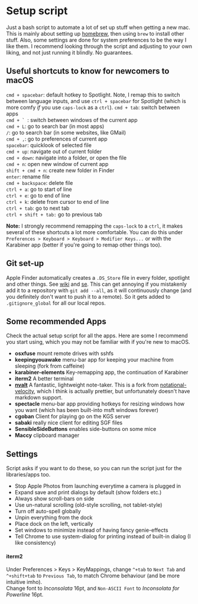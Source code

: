 # Setup script

Just a bash script to automate a lot of set up stuff when getting a new mac. This is mainly about setting up [homebrew](http://brew.sh/), then using `brew` to install other stuff.
Also, some settings are done for system preferences to be the way I like them.
I recommend looking through the script and adjusting to your own liking, and not just running it blindly.
No guarantees.

## Useful shortcuts to know for newcomers to macOS  

`cmd + spacebar`: default hotkey to Spotlight. Note, I remap this to switch between language inputs, and use `ctrl + spacebar` for Spotlight (which is more comfy _if_ you use `caps-lock` as a `ctrl`).
`cmd + tab`: switch between apps  
``cmd + ` ``: switch between windows of the current app  
`cmd + L`: go to search bar (in most apps)  
`/`: go to search bar (in some websites, like GMail)  
`cmd + ,`: go to preferences of current app  
`spacebar`: quicklook of selected file  
`cmd + up`: navigate out of current folder  
`cmd + down`: navigate into a folder, or open the file  
`cmd + n`: open new window of current app  
`shift + cmd + n`: create new folder in Finder  
`enter`: rename file  
`cmd + backspace`: delete file  
`ctrl + a`: go to start of line  
`ctrl + e`: go to end of line  
`ctrl + k`: delete from cursor to end of line  
`ctrl + tab`: go to next tab  
`ctrl + shift + tab:` go to previous tab  

**Note:** I strongly recommend remapping the `caps-lock` to a `ctrl`, it makes several of these shortcuts a lot more comfortable. You can do this under `Preferences > Keyboard > Keyboard > Modifier Keys...` or with the Karabiner app (better if you're going to remap other things too).

## Git set-up
Apple Finder automatically creates a `.DS_Store` file in every folder, spotlight and other things. See [wiki](https://en.wikipedia.org/wiki/.DS_Store) and [se](http://apple.stackexchange.com/questions/69467/consequences-of-deleting-ds-store). This can get annoying if you mistakenly add it to a repository with `git add --all`, as it will continuously change (and you definitely don't want to push it to a remote). So it gets added to `.gitignore_global` for all our local repos.

## Some recommended Apps
Check the actual setup script for all the apps. Here are some I recommend you start using, which you may not be familiar with if you're new to macOS.

- **osxfuse** mount remote drives with sshfs
- **keepingyouawake** menu-bar app for keeping your machine from sleeping (fork from caffeine)
- **karabiner-elements** Key-remapping app, the continuation of Karabiner
- **iterm2** A better terminal
- [**nvalt**](http://brettterpstra.com/projects/nvalt/) A fantastic, lightweight note-taker. This is a fork from [notational-velocity](http://notational.net/), which I think is actually prettier, but unfortunately doesn't have markdown support.
- **spectacle** menu-bar app providing hotkeys for resizing windows how you want (which has been built-into msft windows forever)
- **cgoban** Client for playing go on the KGS server
- **sabaki** really nice client for editing SGF files
- **SensibleSideButtons** enables side-buttons on some mice
- **Maccy** clipboard manager

## Settings
Script asks if you want to do these, so you can run the script just for the libraries/apps too.

- Stop Apple Photos from launching everytime a camera is plugged in
- Expand save and print dialogs by default (show folders etc.)
- Always show scroll-bars on side
- Use un-natural scrolling (old-style scrolling, not tablet-style)
- Turn off auto-spell globally
- Unpin everything from the dock
- Place dock on the left, vertically
- Set windows to minimize instead of having fancy genie-effects
- Tell Chrome to use system-dialog for printing instead of built-in dialog (I like consistency) 

#### iterm2
Under Preferences > Keys > KeyMappings, change `^+tab` to `Next Tab` and `^+shift+tab` to `Previous Tab`, to match Chrome behaviour (and be more intuitive imho).  
Change font to _Inconsolata_ 16pt, and `Non-ASCII Font` to _Inconsolata for Powerline_ 16pt.
